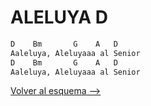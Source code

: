 # ALELUYA D

```bash
D    Bm       G    A   D
Aaleluya, Aleluyaaa al Senior
D    Bm       G    A   D
Aaleluya, Aleluyaaa al Senior

```

[Volver al esquema -->](../index.md)
